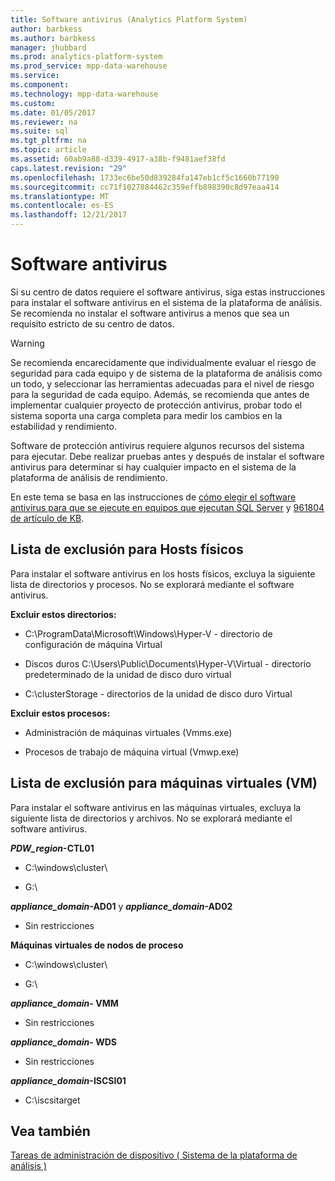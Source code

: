 ```yaml
---
title: Software antivirus (Analytics Platform System)
author: barbkess
ms.author: barbkess
manager: jhubbard
ms.prod: analytics-platform-system
ms.prod_service: mpp-data-warehouse
ms.service: 
ms.component: 
ms.technology: mpp-data-warehouse
ms.custom: 
ms.date: 01/05/2017
ms.reviewer: na
ms.suite: sql
ms.tgt_pltfrm: na
ms.topic: article
ms.assetid: 60ab9a88-d339-4917-a38b-f9481aef38fd
caps.latest.revision: "29"
ms.openlocfilehash: 1733ec6be50d839284fa147eb1cf5c1660b77190
ms.sourcegitcommit: cc71f1027884462c359effb898390c8d97eaa414
ms.translationtype: MT
ms.contentlocale: es-ES
ms.lasthandoff: 12/21/2017
---
```

# <a name="antivirus-software"></a>Software antivirus
Si su centro de datos requiere el software antivirus, siga estas instrucciones para instalar el software antivirus en el sistema de la plataforma de análisis. Se recomienda no instalar el software antivirus a menos que sea un requisito estricto de su centro de datos.  
  
> [!WARNING]  
> Se recomienda encarecidamente que individualmente evaluar el riesgo de seguridad para cada equipo y de sistema de la plataforma de análisis como un todo, y seleccionar las herramientas adecuadas para el nivel de riesgo para la seguridad de cada equipo. Además, se recomienda que antes de implementar cualquier proyecto de protección antivirus, probar todo el sistema soporta una carga completa para medir los cambios en la estabilidad y rendimiento.  
>   
> Software de protección antivirus requiere algunos recursos del sistema para ejecutar. Debe realizar pruebas antes y después de instalar el software antivirus para determinar si hay cualquier impacto en el sistema de la plataforma de análisis de rendimiento.  
  
En este tema se basa en las instrucciones de [cómo elegir el software antivirus para que se ejecute en equipos que ejecutan SQL Server](http://support.microsoft.com/kb/309422) y [961804 de artículo de KB](http://support.microsoft.com/kb/961804/en-us).  
  
## <a name="exclusion-list-for-physical-hosts"></a>Lista de exclusión para Hosts físicos  
Para instalar el software antivirus en los hosts físicos, excluya la siguiente lista de directorios y procesos. No se explorará mediante el software antivirus.  
  
**Excluir estos directorios:**  
  
-   C:\ProgramData\Microsoft\Windows\Hyper-V - directorio de configuración de máquina Virtual  
  
-   Discos duros C:\Users\Public\Documents\Hyper-V\Virtual - directorio predeterminado de la unidad de disco duro virtual  
  
-   C:\clusterStorage - directorios de la unidad de disco duro Virtual  
  
**Excluir estos procesos:**  
  
-   Administración de máquinas virtuales (Vmms.exe)  
  
-   Procesos de trabajo de máquina virtual (Vmwp.exe)  
  
## <a name="exclusion-list-for-virtual-machines-vms"></a>Lista de exclusión para máquinas virtuales (VM)  
Para instalar el software antivirus en las máquinas virtuales, excluya la siguiente lista de directorios y archivos. No se explorará mediante el software antivirus.  
  
***PDW_region*-CTL01**  
  
-   C:\windows\cluster\  
  
-   G:\  
  
***appliance_domain*-AD01** y  ***appliance_domain*-AD02**  
  
-   Sin restricciones  
  
**Máquinas virtuales de nodos de proceso**  
  
-   C:\windows\cluster\  
  
-   G:\  
  
***appliance_domain*- VMM**  
  
-   Sin restricciones  
  
***appliance_domain*- WDS**  
  
-   Sin restricciones  
  
***appliance_domain*-ISCSI01**  
  
-   C:\iscsitarget  
  
## <a name="see-also"></a>Vea también  
[Tareas de administración de dispositivo &#40; Sistema de la plataforma de análisis &#41;](appliance-management-tasks.md)  
  
